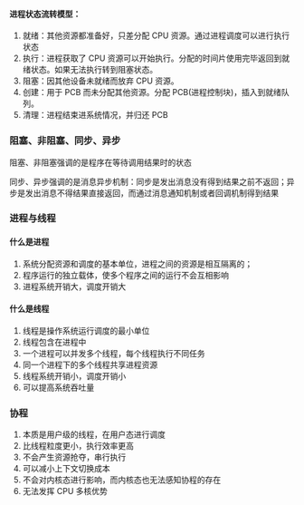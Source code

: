 


#### 进程状态流转模型：

1. 就绪：其他资源都准备好，只差分配 CPU 资源。通过进程调度可以进行执行状态
2. 执行：进程获取了 CPU 资源可以开始执行。分配的时间片使用完毕返回到就绪状态。如果无法执行转到阻塞状态。
3. 阻塞：因其他设备未就绪而放弃 CPU 资源。
4. 创建：用于 PCB 而未分配其他资源。分配 PCB(进程控制块)，插入到就绪队列。
5. 清理：进程结束进系统情况，并归还 PCB

### 阻塞、非阻塞、同步、异步

阻塞、非阻塞强调的是程序在等待调用结果时的状态

同步、异步强调的是消息异步机制：同步是发出消息没有得到结果之前不返回；异步是发出消息不得结果直接返回，而通过消息通知机制或者回调机制得到结果

### 进程与线程

#### 什么是进程

1. 系统分配资源和调度的基本单位，进程之间的资源是相互隔离的；
2. 程序运行的独立载体，使多个程序之间的运行不会互相影响
3. 进程系统开销大，调度开销大

#### 什么是线程

1. 线程是操作系统运行调度的最小单位
2. 线程包含在进程中
3. 一个进程可以并发多个线程，每个线程执行不同任务
4. 同一个进程下的多个线程共享进程资源 
5. 线程系统开销小，调度开销小
6. 可以提高系统吞吐量

### 协程

1. 本质是用户级的线程，在用户态进行调度
2. 比线程粒度更小，执行效率更高
3. 不会产生资源抢夺，串行执行
4. 可以减小上下文切换成本
5. 不会对内核态进行影响，而内核态也无法感知协程的存在
6. 无法发挥 CPU 多核优势




